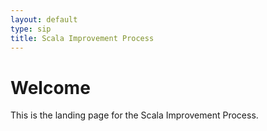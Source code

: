 ```yaml
---
layout: default
type: sip
title: Scala Improvement Process
---
```



# Welcome #

This is the landing page for the Scala Improvement Process.


